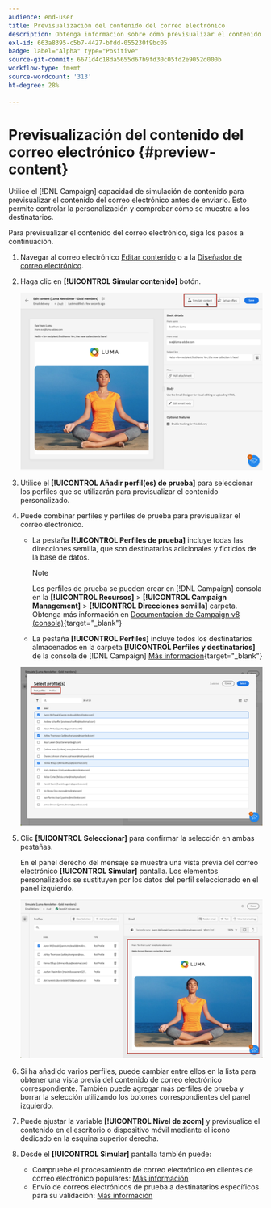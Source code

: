 ```yaml
---
audience: end-user
title: Previsualización del contenido del correo electrónico
description: Obtenga información sobre cómo previsualizar el contenido del correo electrónico con la IU de la web de Campaign
exl-id: 663a8395-c5b7-4427-bfdd-055230f9bc05
badge: label="Alpha" type="Positive"
source-git-commit: 6671d4c18da5655d67b9fd30c05fd2e9052d000b
workflow-type: tm+mt
source-wordcount: '313'
ht-degree: 28%

---
```



# Previsualización del contenido del correo electrónico {#preview-content}

Utilice el [!DNL Campaign] capacidad de simulación de contenido para previsualizar el contenido del correo electrónico antes de enviarlo. Esto permite controlar la personalización y comprobar cómo se muestra a los destinatarios.

Para previsualizar el contenido del correo electrónico, siga los pasos a continuación.

1. Navegar al correo electrónico [Editar contenido](../content/edit-content.md) o a la [Diseñador de correo electrónico](../content/get-started-email-designer.md).

1. Haga clic en **[!UICONTROL Simular contenido]** botón.

   ![](assets/simulate-button.png)

1. Utilice el **[!UICONTROL Añadir perfil(es) de prueba]** para seleccionar los perfiles que se utilizarán para previsualizar el contenido personalizado.

1. Puede combinar perfiles y perfiles de prueba para previsualizar el correo electrónico.

   * La pestaña **[!UICONTROL Perfiles de prueba]** incluye todas las direcciones semilla, que son destinatarios adicionales y ficticios de la base de datos.

     >[!NOTE]
     >
     >Los perfiles de prueba se pueden crear en [!DNL Campaign] consola en la **[!UICONTROL Recursos]** > **[!UICONTROL Campaign Management]** > **[!UICONTROL Direcciones semilla]** carpeta. Obtenga más información en [Documentación de Campaign v8 (consola)](https://experienceleague.corp.adobe.com/docs/campaign/campaign-v8/audience/add-profiles/test-profiles.html){target="_blank"}

   * La pestaña **[!UICONTROL Perfiles]** incluye todos los destinatarios almacenados en la carpeta **[!UICONTROL Perfiles y destinatarios]** de la consola de [!DNL Campaign] [Más información](https://experienceleague.adobe.com/docs/campaign/campaign-v8/audience/view-profiles.html){target="_blank"}

   ![](assets/simulate-select-profiles.png)

1. Clic **[!UICONTROL Seleccionar]** para confirmar la selección en ambas pestañas.

   En el panel derecho del mensaje se muestra una vista previa del correo electrónico **[!UICONTROL Simular]** pantalla. Los elementos personalizados se sustituyen por los datos del perfil seleccionado en el panel izquierdo.

   ![](assets/simulate-preview.png)

1. Si ha añadido varios perfiles, puede cambiar entre ellos en la lista para obtener una vista previa del contenido de correo electrónico correspondiente. También puede agregar más perfiles de prueba y borrar la selección utilizando los botones correspondientes del panel izquierdo.

1. Puede ajustar la variable **[!UICONTROL Nivel de zoom]** y previsualice el contenido en el escritorio o dispositivo móvil mediante el icono dedicado en la esquina superior derecha.

1. Desde el **[!UICONTROL Simular]** pantalla también puede:
   * Compruebe el procesamiento de correo electrónico en clientes de correo electrónico populares: [Más información](email-rendering.md)
   * Envío de correos electrónicos de prueba a destinatarios específicos para su validación: [Más información](proofs.md)



